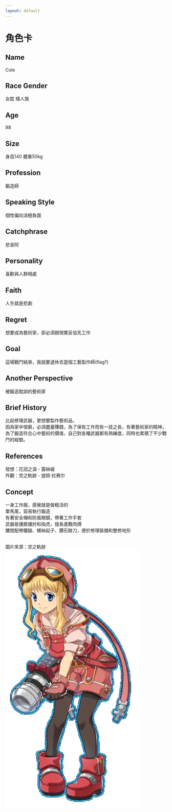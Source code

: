 ```yaml
---
layout: default
---
```


# 角色卡

## Name
Cole

## Race Gender
女姓 矮人族

## Age
98

## Size
身高140 體重50kg

## Profession
鍛造師

## Speaking Style
個性偏向消極負面

## Catchphrase
悲哀阿

## Personality
喜歡與人群相處

## Faith
人生就是悲劇

## Regret
想要成為藝術家，卻必須跟現實妥協先工作

## Goal 
這場戰鬥結束，我就要退休去當個工藝製作師(flag?)

## Another Perspective
被鍛造耽誤的藝術家

## Brief History
比起修理武器，更想要製作藝術品，<br>
因為家中很窮，必須盡量賺錢，為了保有工作而有一技之長，有著藝術家的精神，為了鍛造符合心中藝術的價值，自己對各種武器都有熟練度，同時也累積了不少戰鬥的經驗。

## References
發想：花冠之淚 - 露絲緹<br>
外觀：空之軌跡 - 缇妲·拉赛尔

## Concept
一身工作服，感覺就是做粗活的<br>
單馬尾，容易執行鍛造<br>
有著安全帽和防風眼鏡，帶著工作手套<br>
武器是護膝護肘和指虎，擅長進戰肉搏<br>
腰間配帶鐵鎚、螺絲起子、鑽石銼刀，便於修理裝備和整修地形<br>

<br>圖片來源：空之軌跡<br>
<img src="./Tita_fc_evo.jpg">
